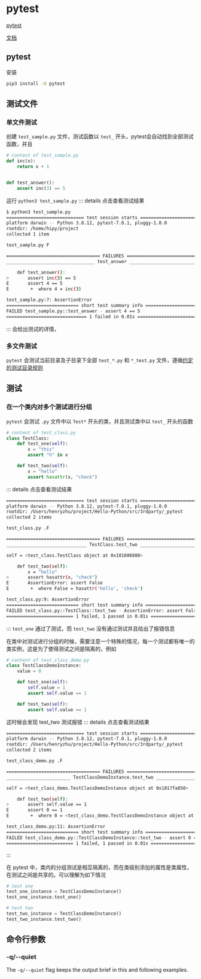 # pytest

[pytest](https://docs.pytest.org/)

[文档](https://docs.pytest.org/en/latest/getting-started.html#getstarted)

## pytest


安装 
```sh
pip3 install -U pytest
```

## 测试文件
### 单文件测试

创建 `test_sample.py` 文件，测试函数以 `test_` 开头，pytest会自动找到全部测试函数，并且
```py
# content of test_sample.py
def inc(x):
    return x + 1


def test_answer():
    assert inc(3) == 5
```

运行 `python3 test_sample.py`
::: details 点击查看测试结果
```sh
$ python3 test_sample.py
============================= test session starts ==============================
platform darwin -- Python 3.8.12, pytest-7.0.1, pluggy-1.0.0
rootdir: /home/hipy/project
collected 1 item

test_sample.py F                                                         [100%]

=================================== FAILURES ===================================
_________________________________ test_answer __________________________________

    def test_answer():
>       assert inc(3) == 5
E       assert 4 == 5
E        +  where 4 = inc(3)

test_sample.py:7: AssertionError
=========================== short test summary info ============================
FAILED test_sample.py::test_answer - assert 4 == 5
============================== 1 failed in 0.01s ===============================
```
:::
会给出测试的详情，

### 多文件测试
`pytest` 会测试当前目录及子目录下全部 `test_*.py` 和 `*_test.py` 文件，遵循[约定的测试目录规则](https://docs.pytest.org/en/latest/explanation/goodpractices.html#test-discovery)


## 测试
### 在一个类内对多个测试进行分组

`pytest` 会测试 `.py` 文件中以 `Test*` 开头的类，并且测试类中以 `test_` 开头的函数
```py
# content of test_class.py
class TestClass:
    def test_one(self):
        x = "this"
        assert "h" in x

    def test_two(self):
        x = "hello"
        assert hasattr(x, "check")
```
::: details 点击查看测试结果
```sh
============================= test session starts ==============================
platform darwin -- Python 3.8.12, pytest-7.0.1, pluggy-1.0.0
rootdir: /Users/henryzhu/project/Hello-Python/src/3rdparty/_pytest
collected 2 items

test_class.py .F                                                         [100%]

=================================== FAILURES ===================================
______________________________ TestClass.test_two ______________________________

self = <test_class.TestClass object at 0x101606880>

    def test_two(self):
        x = "hello"
>       assert hasattr(x, "check")
E       AssertionError: assert False
E        +  where False = hasattr('hello', 'check')

test_class.py:9: AssertionError
=========================== short test summary info ============================
FAILED test_class.py::TestClass::test_two - AssertionError: assert False
========================= 1 failed, 1 passed in 0.01s ==========================
```
:::
`test_one` 通过了测试，而 `test_two` 没有通过测试并且给出了报错信息

在类中对测试进行分组的时候，需要注意一个特殊的情况，每一个测试都有唯一的类实例，这是为了使得测试之间是隔离的，例如
```py
# content of test_class_demo.py
class TestClassDemoInstance:
    value = 0

    def test_one(self):
        self.value = 1
        assert self.value == 1

    def test_two(self):
        assert self.value == 1
```
这时候会发现 test_two 测试报错
::: details 点击查看测试结果
```sh
============================= test session starts ==============================
platform darwin -- Python 3.8.12, pytest-7.0.1, pluggy-1.0.0
rootdir: /Users/henryzhu/project/Hello-Python/src/3rdparty/_pytest
collected 2 items

test_class_demo.py .F                                                    [100%]

=================================== FAILURES ===================================
________________________ TestClassDemoInstance.test_two ________________________

self = <test_class_demo.TestClassDemoInstance object at 0x1017fa850>

    def test_two(self):
>       assert self.value == 1
E       assert 0 == 1
E        +  where 0 = <test_class_demo.TestClassDemoInstance object at 0x1017fa850>.value

test_class_demo.py:11: AssertionError
=========================== short test summary info ============================
FAILED test_class_demo.py::TestClassDemoInstance::test_two - assert 0 == 1
========================= 1 failed, 1 passed in 0.01s ==========================
```
:::

在 pytest 中，类内的分组测试是相互隔离的，而在类级别添加的属性是类属性，在测试之间是共享的。可以理解为如下情况
```py
# test one
test_one_instance = TestClassDemoInstance()
test_one_instance.test_one()

# test two
test_two_instance = TestClassDemoInstance()
test_two_instance.test_two()
```

## 命令行参数

### -q/--quiet

The `-q/--quiet` flag keeps the output brief in this and following examples.